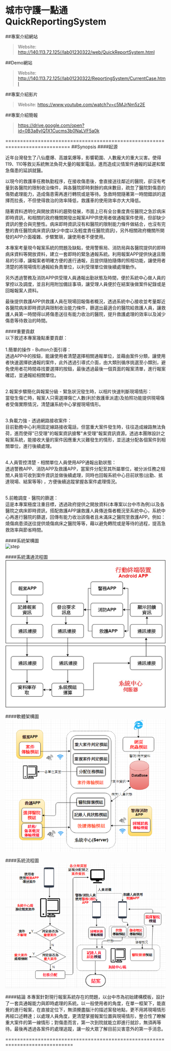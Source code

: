 # 城市守護一點通 QuickReportingSystem

##專案介紹網站
> Website: http://140.113.72.125//lab01230322/web/QuickReportSystem.html<br>

##Demo網站
> Website: http://140.113.72.125//lab01230322/ReportingSystem/CurrentCase.html<br>

##專案介紹影片
> Website: https://www.youtube.com/watch?v=c5MJrNm5z2E<br>

##專案介紹簡報
> https://drive.google.com/open?id=0B3a8yIQ1X1Cucms3b0NaLVF5a0k<br>

============================================================================
##Synopsis
####起源

近年台灣發生了八仙塵爆、高雄氣爆等，影響範圍、人數龐大的重大災害。使得119、110等救災系統無法負荷大量的報案電話，進而造成災情案件通報的延遲和緊急傷患的延誤就醫。

以現今的救護車任務執勤程序，在接收傷患後，會直接送往鄰近的醫院，卻沒有考量到各醫院的限制收治條件，與各醫院即時剩餘的病床數目，疏忽了醫院對傷患的傷勢處理能力，造成傷患需再進行轉院或是等待。急救時間隨著第一時間錯誤的選擇而拉長，不但使得救治的效率降低，救護車的使用效率亦大大降低。

隨著資料透明化與開放資料的趨勢發展，市面上已有全台重度責任醫院之急診病床即時資訊，和相關的政府機關開發出報案APP供使用者做通報案件使用，但卻缺少資訊的整合與完整性。病床即時資訊沒有和醫院的限制能力條件做結合，也沒有完整的責任醫院病床資訊(缺少中度以及輕度責任醫院資訊)，另外相關政府機關所開發的APP介面複雜、步驟繁瑣，讓使用者不便使用。

本專案考量現今報案系統的問題及缺點，使用警察局、消防局與各醫院提供的即時病床資料等開放資料，建立一套即時的緊急通報系統。利用報案APP提供快速且簡易的引導，讓報案者明確方便的進行通報，且提供隨拍隨傳的照相功能，讓使用者清楚的將現場情形通報給負責單位，以利受理單位做後續處理動作。

另外透過警務及消防APP供受理人員通報出勤狀態及時間，便於系統中心做人員的掌控以及調度，並且利用附加備註事項，讓受理人員便於在結案後做案件紀錄或是回報報案人資料。

最後提供救護APP供救護人員在現場回報傷者概況，透過系統中心接收並考量鄰近各醫院病床即時資訊與限制收治能力條件，篩選出最適合的醫院給救護人員，讓救護人員第一時間得以將傷患送往有能力收治的醫院，提升救護處理的效率以及減少傷患等待救治的時間。


####重要貢獻
<br/>以下敘述本專案幾點重要貢獻：<br/>
<br/>1.簡單的操作 - Button介面引導：<br/>
透過APP中的按鈕，能讓使用者清楚選擇相關通報單位，並藉由案件分類，讓使用者快速選擇欲通報的案件，此外透過引導式介面，由大類別循序挑選至小類別，避免使用者花時間尋找要選擇的按鈕，最後透過最後一個頁面的報案清單，進行報案確認，並通報給相關單位。

<br/>2.報案步驟簡化與報案分級 - 緊急狀況發生時，以相片快速判斷現場情形：<br/>
當發生傷亡時，報案人只需選擇傷亡人數(利於救護車派遣)及拍照功能提供現場傷者受傷實際情況，清楚讓系統中心掌握現場情形。

<br/>3.負載力強 - 透過網路接收案件：<br/>
目前勤務中心利用固定線路接收電話，但當重大案件發生時，往往造成線路無法負荷，進而使得"已受理"的報案資訊搶奪"未受理"報案資訊資源。透過本團隊設計之報案系統，能接收大量的案件因應重大災難發生的情形，並迅速分配各個案件到相關單位，進行後續處理。

<br/>4.人員管控清楚 - 相關單位人員使用APP通報出勤狀態：<br/>
透過警務APP、消防APP及救護APP，當案件分配至其所屬單位，被分派任務之相關人員皆可收到案件資訊並做後續處理，同時也回報系統中心目前狀態(出勤、抵達現場、結案等等) ，方便後續追蹤掌握各案件處理情況。

<br/>5.前瞻調度 - 醫院的篩選：<br/>
這是本專案極度注重目標，透過政府提供之開放資料(本專案以台中市為例)以及各醫院之病床即時資訊，搭配救護APP讓救護人員傳送傷者概況至系統中心，系統中心再進行醫院的篩選，回傳有能力收治該傷者且未滿床之醫院至救護APP。例如：燒傷病患須送往提供燒傷病床之醫院等等，藉以避免轉院或是等待的過程，提高急救效率與節省時間。

####系統架構圖
<br/>![step](https://github.com/KEVINHKLIU/QuickReportingSystem/blob/master/image/SystemArchitecture.PNG)<br/>

####系統溝通流程圖
<br/>![step](https://github.com/KEVINHKLIU/QuickReportingSystem/blob/master/image/CommunicationSystemFlowchart.jpg)<br/>

####軟體架構圖
<br/>![step](https://github.com/KEVINHKLIU/QuickReportingSystem/blob/master/image/SoftwareArchitecture.PNG)<br/>

####系統流程圖
<br/>![step](https://github.com/KEVINHKLIU/QuickReportingSystem/blob/master/image/ExecutionSystemFlowchart.PNG)<br/>

####結論
本專案針對現行報案系統存在的問題，以台中市為初始建構模板，設計了一套具通報能力與即時處理的系統。以一般使用者的角度，在單一框架下，能直覺的進行報案，在直接定位下，無須攪盡腦汁的描述案發地點，更不用將現場情形再經口述轉達；以處理人員角度，更清楚掌握報案位置與現場情形，整合性了瞭解重大案件的第一線情形；對傷患而言，第一次到院就能立即進行就診，無須再等待。最後再透過各案件的處理追蹤，讓一般大眾了解目前災害意外的第一手消息。

=============================================================================
